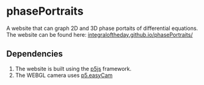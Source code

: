 # phasePortraits
A website that can graph 2D and 3D phase portaits of differential equations.
The website can be found here: [integraloftheday.github.io/phasePortraits/](https://integraloftheday.github.io/phasePortraits/)

## Dependencies 
1. The website is built using the [p5js](https://github.com/processing/p5.js) framework. 
2. The WEBGL camera uses [p5.easyCam](https://github.com/freshfork/p5.EasyCam)
